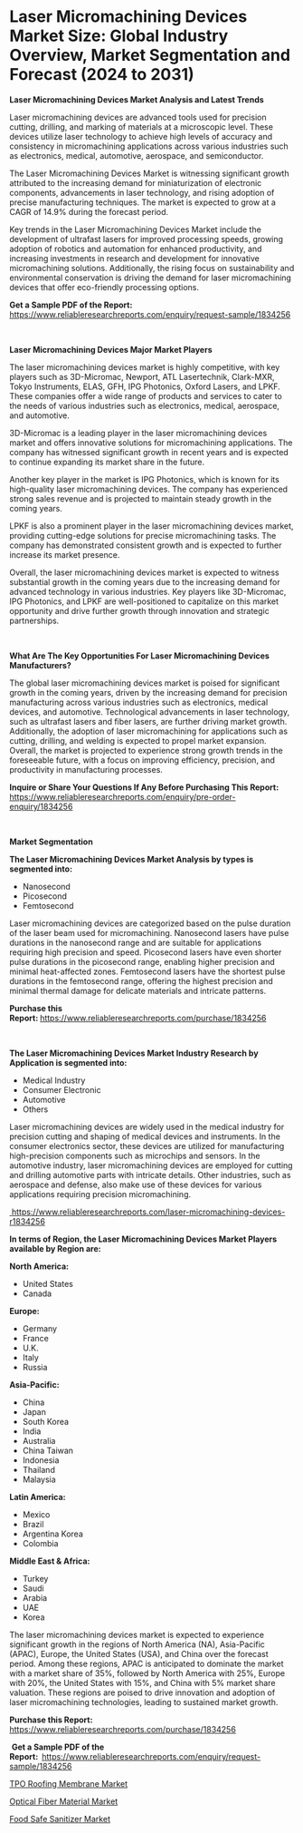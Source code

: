 <p><h1>Laser Micromachining Devices Market Size: Global Industry Overview, Market Segmentation and Forecast (2024 to 2031)</h1></p><p><strong>Laser Micromachining Devices Market Analysis and Latest Trends</strong></p>
<p><p>Laser micromachining devices are advanced tools used for precision cutting, drilling, and marking of materials at a microscopic level. These devices utilize laser technology to achieve high levels of accuracy and consistency in micromachining applications across various industries such as electronics, medical, automotive, aerospace, and semiconductor.</p><p>The Laser Micromachining Devices Market is witnessing significant growth attributed to the increasing demand for miniaturization of electronic components, advancements in laser technology, and rising adoption of precise manufacturing techniques. The market is expected to grow at a CAGR of 14.9% during the forecast period.</p><p>Key trends in the Laser Micromachining Devices Market include the development of ultrafast lasers for improved processing speeds, growing adoption of robotics and automation for enhanced productivity, and increasing investments in research and development for innovative micromachining solutions. Additionally, the rising focus on sustainability and environmental conservation is driving the demand for laser micromachining devices that offer eco-friendly processing options.</p></p>
<p><strong>Get a Sample PDF of the Report:&nbsp;</strong> <a href="https://www.reliableresearchreports.com/enquiry/request-sample/1834256">https://www.reliableresearchreports.com/enquiry/request-sample/1834256</a></p>
<p>&nbsp;</p>
<p><strong>Laser Micromachining Devices Major Market Players</strong></p>
<p><p>The laser micromachining devices market is highly competitive, with key players such as 3D-Micromac, Newport, ATL Lasertechnik, Clark-MXR, Tokyo Instruments, ELAS, GFH, IPG Photonics, Oxford Lasers, and LPKF. These companies offer a wide range of products and services to cater to the needs of various industries such as electronics, medical, aerospace, and automotive.</p><p>3D-Micromac is a leading player in the laser micromachining devices market and offers innovative solutions for micromachining applications. The company has witnessed significant growth in recent years and is expected to continue expanding its market share in the future.</p><p>Another key player in the market is IPG Photonics, which is known for its high-quality laser micromachining devices. The company has experienced strong sales revenue and is projected to maintain steady growth in the coming years.</p><p>LPKF is also a prominent player in the laser micromachining devices market, providing cutting-edge solutions for precise micromachining tasks. The company has demonstrated consistent growth and is expected to further increase its market presence.</p><p>Overall, the laser micromachining devices market is expected to witness substantial growth in the coming years due to the increasing demand for advanced technology in various industries. Key players like 3D-Micromac, IPG Photonics, and LPKF are well-positioned to capitalize on this market opportunity and drive further growth through innovation and strategic partnerships.</p></p>
<p>&nbsp;</p>
<p><strong>What Are The Key Opportunities For Laser Micromachining Devices Manufacturers?</strong></p>
<p><p>The global laser micromachining devices market is poised for significant growth in the coming years, driven by the increasing demand for precision manufacturing across various industries such as electronics, medical devices, and automotive. Technological advancements in laser technology, such as ultrafast lasers and fiber lasers, are further driving market growth. Additionally, the adoption of laser micromachining for applications such as cutting, drilling, and welding is expected to propel market expansion. Overall, the market is projected to experience strong growth trends in the foreseeable future, with a focus on improving efficiency, precision, and productivity in manufacturing processes.</p></p>
<p><strong>Inquire or Share Your Questions If Any Before Purchasing This Report:</strong> <a href="https://www.reliableresearchreports.com/enquiry/pre-order-enquiry/1834256">https://www.reliableresearchreports.com/enquiry/pre-order-enquiry/1834256</a></p>
<p>&nbsp;</p>
<p><strong>Market Segmentation</strong></p>
<p><strong>The Laser Micromachining Devices Market Analysis by types is segmented into:</strong></p>
<p><ul><li>Nanosecond</li><li>Picosecond</li><li>Femtosecond</li></ul></p>
<p><p>Laser micromachining devices are categorized based on the pulse duration of the laser beam used for micromachining. Nanosecond lasers have pulse durations in the nanosecond range and are suitable for applications requiring high precision and speed. Picosecond lasers have even shorter pulse durations in the picosecond range, enabling higher precision and minimal heat-affected zones. Femtosecond lasers have the shortest pulse durations in the femtosecond range, offering the highest precision and minimal thermal damage for delicate materials and intricate patterns.</p></p>
<p><strong>Purchase this Report:&nbsp;</strong><a href="https://www.reliableresearchreports.com/purchase/1834256">https://www.reliableresearchreports.com/purchase/1834256</a></p>
<p>&nbsp;</p>
<p><strong>The Laser Micromachining Devices Market Industry Research by Application is segmented into:</strong></p>
<p><ul><li>Medical Industry</li><li>Consumer Electronic</li><li>Automotive</li><li>Others</li></ul></p>
<p><p>Laser micromachining devices are widely used in the medical industry for precision cutting and shaping of medical devices and instruments. In the consumer electronics sector, these devices are utilized for manufacturing high-precision components such as microchips and sensors. In the automotive industry, laser micromachining devices are employed for cutting and drilling automotive parts with intricate details. Other industries, such as aerospace and defense, also make use of these devices for various applications requiring precision micromachining.</p></p>
<p><a href="https://www.reliableresearchreports.com/laser-micromachining-devices-r1834256">&nbsp;https://www.reliableresearchreports.com/laser-micromachining-devices-r1834256</a></p>
<p><strong>In terms of Region, the Laser Micromachining Devices Market Players available by Region are:</strong></p>
<p>
    <p> <strong> North America: </strong>
        <ul>
            <li>United States</li>
            <li>Canada</li>
        </ul>
        </p> 
    <p> <strong> Europe: </strong>
        <ul>
            <li>Germany</li>
            <li>France</li>
            <li>U.K.</li>
            <li>Italy</li>
            <li>Russia</li>
        </ul>
        </p> 
    <p> <strong> Asia-Pacific: </strong>
        <ul>
            <li>China</li>
            <li>Japan</li>
            <li>South Korea</li>
            <li>India</li>
            <li>Australia</li>
            <li>China Taiwan</li>
            <li>Indonesia</li>
            <li>Thailand</li>
            <li>Malaysia</li>
        </ul>
        </p> 
    <p> <strong> Latin America: </strong>
        <ul>
            <li>Mexico</li>
            <li>Brazil</li>
            <li>Argentina Korea</li>
            <li>Colombia</li>
        </ul>
        </p> 
    <p> <strong> Middle East & Africa: </strong>
        <ul>
            <li>Turkey</li>
            <li>Saudi</li>
            <li>Arabia</li>
            <li>UAE</li>
            <li>Korea</li>
        </ul>
    </p>
    </p>
<p><p>The laser micromachining devices market is expected to experience significant growth in the regions of North America (NA), Asia-Pacific (APAC), Europe, the United States (USA), and China over the forecast period. Among these regions, APAC is anticipated to dominate the market with a market share of 35%, followed by North America with 25%, Europe with 20%, the United States with 15%, and China with 5% market share valuation. These regions are poised to drive innovation and adoption of laser micromachining technologies, leading to sustained market growth.</p></p>
<p><strong>Purchase this Report: </strong><a href="https://www.reliableresearchreports.com/purchase/1834256">https://www.reliableresearchreports.com/purchase/1834256</a></p>
<p>&nbsp;<strong>Get a Sample PDF of the Report:&nbsp;&nbsp;</strong><a href="https://www.reliableresearchreports.com/enquiry/request-sample/1834256">https://www.reliableresearchreports.com/enquiry/request-sample/1834256</a></p>
<p><strong></strong></p>
<p><p><a href="https://faithful-glue-af3.notion.site/TPO-Roofing-Membrane-Market-Furnishes-Information-on-Market-Share-Market-Trends-and-Market-Growth-a01d5ec64a3e41b5848b7dca4f672fe8">TPO Roofing Membrane Market</a></p><p><a href="https://angry-finch-aaf.notion.site/Optical-Fiber-Material-Market-Focuses-on-Market-Share-Size-and-Projected-Forecast-Till-2031-56d3fd9ac17c450db257494f4df33357">Optical Fiber Material Market</a></p><p><a href="https://chivalrous-flock-a86.notion.site/Food-Safe-Sanitizer-Market-Furnishes-Information-on-Market-Share-Market-Trends-and-Market-Growth-d9b3722cc9154a64b64736608f189b3f">Food Safe Sanitizer Market</a></p></p>